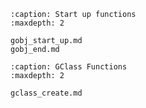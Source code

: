 ```{toctree}
:caption: Start up functions
:maxdepth: 2

gobj_start_up.md
gobj_end.md

```

```{toctree}
:caption: GClass Functions
:maxdepth: 2

gclass_create.md

```
